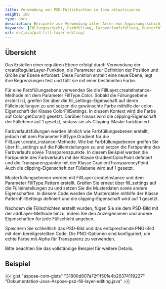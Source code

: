 ```yaml
---
title: Verwendung von PSD-Füllschichten in Java aktualisieren
weight: 100
type: docs
description: Beispiele zur Verwendung aller Arten von Anpassungsschichten, einschließlich Farbfüllung, Farbverlaufsfüllung und Musterfüllung
keywords: [Füllungsschicht, Farbfüllung, Farbverlaufsfüllung, Musterfüllung, psd api, java, Codebeispiel]
url: de/java/psd-fill-layer-editing/
---
```


## **Übersicht**

Das Erstellen einer regulären Ebene erfolgt durch Verwendung der createRegularLayer-Funktion, die Parameter zur Definition der Position und Größe der Ebene erfordert. Diese Funktion erstellt eine neue Ebene, legt ihre Begrenzungen fest und füllt sie mit einer bestimmten Farbe.

Für eine Farbfüllungsebene verwenden Sie die FillLayer.createInstance-Methode mit dem Parameter FillType.Color. Sobald die Füllungsebene erstellt ist, greifen Sie über die fill_settings-Eigenschaft auf deren Fülleinstellungen zu und setzen die gewünschte Farbe mithilfe der color-Eigenschaft der Klasse ColorFillSettings. In diesem Kontext wird die Farbe auf Color.getCoral() gesetzt. Darüber hinaus wird die clipping-Eigenschaft der Füllebene auf 1 gesetzt, sodass sie als Clipping-Maske funktioniert.

Farbverlaufsfüllungen werden ähnlich wie Farbfüllungsebenen erstellt, jedoch mit dem Parameter FillType.Gradient für die FillLayer.create_instance-Methode. Wie bei Farbfüllungsebenen greifen Sie über fill_settings auf die Fülleinstellungen zu und setzen die Farbpunkte des Farbverlaufs sowie Transparenzpunkte. In diesem Beispiel werden die Farbpunkte des Farbverlaufs mit der Klasse GradientColorPoint definiert und die Transparenzpunkte mit der Klasse GradientTransparencyPoint. Auch die clipping-Eigenschaft der Füllebene wird auf 1 gesetzt.

Musterfüllungsebenen werden mit FillLayer.createInstance und dem Parameter FillType.Pattern erstellt. Greifen Sie erneut über fill_settings auf die Fülleinstellungen zu und setzen Sie die Musterdaten sowie andere Eigenschaften. In diesem Code werden die Musterdaten mithilfe der Klasse PatternFillSettings definiert und die clipping-Eigenschaft wird auf 1 gesetzt.

Nachdem die Füllschichten erstellt wurden, fügen Sie sie dem PSD-Bild mit der addLayer-Methode hinzu, indem Sie den Anzeigenamen und andere Eigenschaften für jede Füllschicht angeben.

Speichern Sie schließlich das PSD-Bild und das entsprechende PNG-Bild mit dem bereitgestellten Code. Die PNG-Optionen sind konfiguriert, um echte Farbe mit Alpha für Transparenz zu verwenden.

Bitte beachten Sie das vollständige Beispiel für weitere Details.

## **Beispiel**
{{< gist "aspose-com-gists" "31800d807a72f1f50fe4b29374119227" "Dokumentation-Java-Aspose-psd-fill-layer-editing.java" >}}
